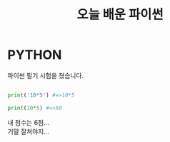 ﻿---
  title: "오늘 배운 파이썬"
  categories:
     -Blog
  tags:
     -Blog
---

# PYTHON

파이썬 필기 시험을 쳤습니다.

```python

print('10*5') #=>10*5

print(10*5) #=>50

```

내 점수는 6점... <br>
기말 잘쳐야지...
